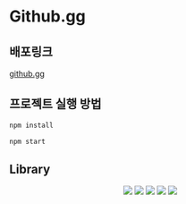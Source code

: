 # Github.gg

## 배포링크

[github.gg](http://imjaykim-personal-bucket.s3-website.ap-northeast-2.amazonaws.com/)

## 프로젝트 실행 방법

```bash
npm install

npm start
```

## Library

<p align="center">
  <img src =https://img.shields.io/badge/react-v18.2.0-61DAFB?">
  <img src =https://img.shields.io/badge/typescript-v4.8.4-3178C6?">
  <img src =https://img.shields.io/badge/recoil-blue?">
  <img src =https://img.shields.io/badge/react_query-red?">
  <img src =https://img.shields.io/badge/styled_components-v4.8.4-FF69B4?">
</p>
